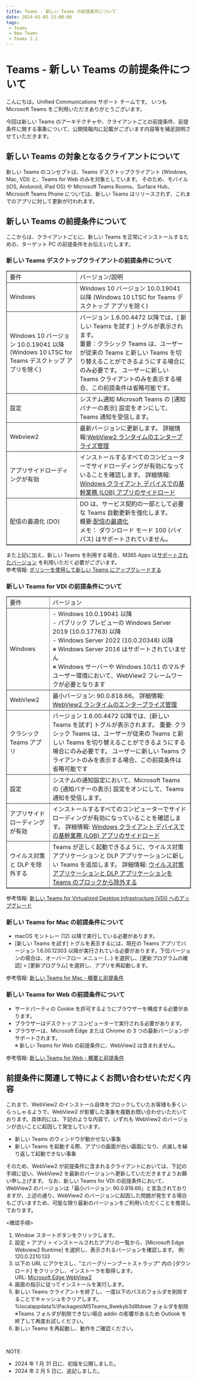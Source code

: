 ```yaml
---
title: Teams - 新しい Teams の前提条件について
date: 2024-02-05 13:00:00
tags:
 - Teams
 - New Teams
 - Teams 2.1
---
```

# Teams - 新しい Teams の前提条件について
こんにちは。Unified Communications サポート チームです。
いつも Microsoft Teams をご利用いただきありがとうございます。

今回は新しい Teams のアーキテクチャや、クライアントごとの前提条件、前提条件に関する事象について、公開情報内に記載がございます内容等を補足説明させていただきます。

## 新しい Teams の対象となるクライアントについて
新しい Teams のコンセプトは、Teams デスクトップクライアント (Windows, Mac, VDI) と、Teams for Web のみを対象としています。
そのため、モバイル (iOS, Andoroid, iPad OS) や Microsoft Teams Rooms、Surface Hub、Microsoft Teams Phone については、新しい Teams はリリースされず、これまでのアプリに対して更新が行われます。

## 新しい Teams の前提条件について
ここからは、クライアントごとに、新しい Teams を正常にインストールするための、ターゲット PC の前提条件をお伝えいたします。
### 新しい Teams デスクトップクライアントの前提条件について
<table width="1000" border="1">
    <tr>
        <td>要件</td>
        <td>バージョン/説明</td>   
    </tr>
    <tr>
        <td>Windows</td>
        <td>Windows 10 バージョン 10.0.19041 以降 (Windows 10 LTSC for Teams デスクトップ アプリを除く)</td>
    </tr>
    <tr>
        <td>Windows 10 バージョン 10.0.19041 以降 (Windows 10 LTSC for Teams デスクトップ アプリを除く)</td>
        <td>バージョン 1.6.00.4472 以降では、[ 新しい Teams を試す ] トグルが表示されます。<br>重要：クラシック Teams は、ユーザーが従来の Teams と新しい Teams を切り替えることができるようにする場合にのみ必要です。 ユーザーに新しい Teams クライアントのみを表示する場合、この前提条件は省略可能です。</td>
    </tr>
    <tr>
        <td>設定</td>
        <td>システム通知 Microsoft Teams の [通知バナーの表示] 設定をオンにして、Teams 通知を受信します。</td>
    </tr>
    <tr>
        <td>Webview2</td>
        <td>最新バージョンに更新します。 詳細情報:<a href="https://learn.microsoft.com/ja-jp/microsoft-edge/webview2/concepts/enterprise" title="Title">WebView2 ランタイムのエンタープライズ管理</a></td>
    </tr>
    <tr>
        <td>アプリサイドローディングが有効</td>
        <td>インストールするすべてのコンピューターでサイドローディングが有効になっていることを確認します。 詳細情報: <a href="https://learn.microsoft.com/ja-jp/windows/application-management/sideload-apps-in-windows" title="Title"> Windows クライアント デバイスでの基幹業務 (LOB) アプリのサイドロード</a></td>
    </tr>
    <tr>
        <td>配信の最適化 (DO)</td>
        <td>DO は、サービス契約の一部として必要な Teams 自動更新を強化します。<br>概要:<a href="https://learn.microsoft.com/ja-jp/windows/deployment/do/waas-delivery-optimization" title="Title">配信の最適化</a>  <br>メモ： ダウンロード モード 100 (バイパス) はサポートされていません。</td>
    </tr>
</table>

また上記に加え、新しい Teams を利用する場合、M365 Apps は[サポートされたバージョン](https://learn.microsoft.com/ja-jp/officeupdates/update-history-microsoft365-apps-by-date#supported-versions) を利用いただく必要がございます。  
参考情報: [ポリシーを使用して新しい Teams にアップグレードする](https://learn.microsoft.com/ja-jp/microsoftteams/new-teams-deploy-using-policies?tabs=teams-admin-center)

### 新しい Teams for VDI の前提条件について
<table width="1000" border="1">
    <tr>
        <td>要件</td>
        <td>バージョン</td>   
    </tr>
    <tr>
        <td>Windows</td>
        <td>- Windows 10.0.19041 以降<br>- パブリック プレビューの Windows Server 2019 (10.0.17763) 以降<br>- Windows Server 2022 (10.0.20348) 以降<br>※ Windows Server 2016 はサポートされていません<br>※ Windows サーバーや Windows 10/11 のマルチユーザー環境において、WebView2 フレームワークが必要となります</td>
    </tr>
    <tr>
        <td>WebView2</td>
        <td>最小バージョン: 90.0.818.66。 詳細情報: <a href="https://learn.microsoft.com/ja-jp/microsoft-edge/webview2/concepts/enterprise" title="Title">WebView2 ランタイムのエンタープライズ管理</a></td>
    </tr>
    <tr>
        <td>クラシック Teams アプリ</td>
        <td>バージョン 1.6.00.4472 以降では、[新しい Teams を試す] トグルが表示されます。 重要: クラシック Teams は、ユーザーが従来の Teams と新しい Teams を切り替えることができるようにする場合にのみ必要です。 ユーザーに新しい Teams クライアントのみを表示する場合、この前提条件は省略可能です</td>
    </tr>
    <tr>
        <td>設定</td>
        <td>システムの通知設定において、Microsoft Teams の [通知バナーの表示] 設定をオンにして、Teams 通知を受信します。</a></td>
    </tr>
    <tr>
        <td>アプリサイドローディングが有効</td>
        <td>インストールするすべてのコンピューターでサイドローディングが有効になっていることを確認します。 詳細情報: <a href="https://learn.microsoft.com/ja-jp/windows/application-management/sideload-apps-in-windows" title="Title"> Windows クライアント デバイスでの基幹業務 (LOB) アプリのサイドロード</a></td>
    </tr>
    <tr>
        <td>ウイルス対策と DLP を除外する</td>
        <td>Teams が正しく起動できるように、ウイルス対策アプリケーションと DLP アプリケーションに新しい Teams を追加します。 詳細情報: <a href="https://learn.microsoft.com/ja-jp/microsoftteams/troubleshoot/teams-administration/include-exclude-teams-from-antivirus-dlp" title="Title"> ウイルス対策アプリケーションと DLP アプリケーションを Teams のブロックから除外する</a></td>
    </tr>
</table>

参考情報: [新しい Teams for Virtualized Desktop Infrastructure (VDI) へのアップグレード](https://learn.microsoft.com/ja-jp/microsoftteams/new-teams-vdi-requirements-deploy)

### 新しい Teams for Mac の前提条件について
- macOS モントレー (12) 以降で実行している必要があります。
- [新しい Teams を試す] トグルを表示するには、現在の Teams アプリでバージョン 1.6.00.12303 以降が実行されている必要があります。下位バージョンの場合は、オーバーフロー メニュー (...) を選択し、[更新プログラムの確認] > [更新プログラム] を選択し、アプリを再起動します。  

参考情報: [新しい Teams for Mac - 概要と前提条件](https://learn.microsoft.com/ja-jp/microsoftteams/new-teams-mac-install-prerequisites)

### 新しい Teams for Web の前提条件について
- サードパーティの Cookie を許可するようにブラウザーを構成する必要があります。
- ブラウザーはデスクトップ コンピューターで実行される必要があります。
- ブラウザーは、Microsoft Edge または Chrome の 3 つの最新バージョンがサポートされます。  
※ 新しい Teams for Web の前提条件に、WebView2 は含まれません。  

参考情報: [新しい Teams for Web - 概要と前提条件](https://learn.microsoft.com/ja-jp/microsoftteams/new-teams-web)
  
## 前提条件に関連して特によくお問い合わせいただく内容
これまで、WebView2 のインストール自体をブロックしていたお客様も多くいらっしゃるようで、WebView2 が影響した事象を複数お問い合わせいただいております。具体的には、下記のような内容で、いずれも WebView2 のバージョンが古いことに起因して発生しています。
- 新しい Teams のウィンドウが動かせない事象
- 新しい Teams を起動する際、アプリの画面が白い画面になり、点滅しを繰り返して起動できない事象

そのため、WebView2 が前提条件に含まれるクライアントにおいては、下記の手順に従い、WebView2 を最新のバージョンへ更新していただきますようお願い申し上げます。
なお、新しい Teams for VDI の前提条件において、WebView2 のバージョンは「最小バージョン: 90.0.818.66」と言及されておりますが、上述の通り、WebView2 のバージョンに起因した問題が発生する場合もございますため、可能な限り最新のバージョンをご利用いただくことを推奨しております。

<確認手順>
1. Window スタートボタンをクリックします。
2. 設定 > アプリ > インストールされたアプリの一覧から、[Microsoft Edge Webview2 Runtime] を選択し、表示されるバージョンを確認します。
   例: 120.0.2210.133
3. 以下の URL にアクセスし、"エバーグリーンブートストラップ" 内の [ダウンロード] をクリックし、インストーラを取得します。  
   URL: [Microsoft Edge WebView2](https://developer.microsoft.com/ja-jp/microsoft-edge/webview2/?form=MA13LH)
4. 画面の指示に従ってインストールを実行します。
5. 新しい Teams クライアントを終了し、一度以下のパスのフォルダを削除することでキャッシュをクリアします。
   %localappdata%\Packages\MSTeams_8wekyb3d8bbwe フォルダを削除
   ※Teams フォルダが削除できない場合 addin の影響があるため Outlook を終了して再度お試しください。
6. 新しい Teams を再起動し、動作をご確認ください。

<br />

NOTE:  
- 2024 年 1 月 31 日に、初版を公開しました。
- 2024 年 2 月 5 日に、追記しました。
  